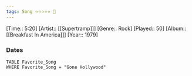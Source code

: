 ```yaml
---
tags: Song ⭐⭐⭐⭐⭐ 💛
---
```

[Time:: 5:20]
[Artist:: [[Supertramp]]]
[Genre:: Rock]
[Played:: 50]
[Album:: [[Breakfast In America]]]
[Year:: 1979]
### Dates
````dataview
TABLE Favorite_Song
WHERE Favorite_Song = "Gone Hollywood"
````